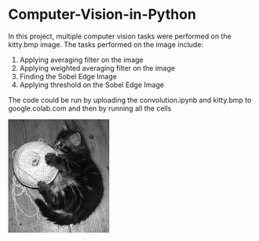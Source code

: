 # Computer-Vision-in-Python

In this project, multiple computer vision tasks were performed on the kitty.bmp image. The tasks performed on the image include:

1. Applying averaging filter on the image
2. Applying weighted averaging filter on the image
3. Finding the Sobel Edge Image
4. Applying threshold on the Sobel Edge Image

The code could be run by uploading the convolution.ipynb and kitty.bmp to google.colab.com and then by running all the cells

![Screenshot](/kitty.bmp)

